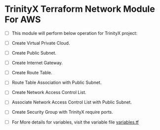 # TrinityX Terraform Network Module For AWS

- [ ] This module will perform below operation for TrinityX project:
- [ ] Create Virtual Private Cloud.
- [ ] Create Public Subnet.
- [ ] Create Internet Gateway.
- [ ] Create Route Table.
- [ ] Route Table Association with Public Subnet.
- [ ] Create Network Access Control List.
- [ ] Associate Network Access Control List with Public Subnet.
- [ ] Create Security Group with TrinityX require ports.

- [ ] For More details for variables, visit the variable file [variables.tf](variables.tf)






